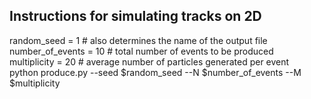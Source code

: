 
## Instructions for simulating tracks on 2D


random_seed = 1        # also determines the name of the output file  
number_of_events = 10  # total number of events to be produced  
multiplicity = 20      # average number of particles generated per event  
python produce.py --seed $random_seed --N $number_of_events --M $multiplicity  

